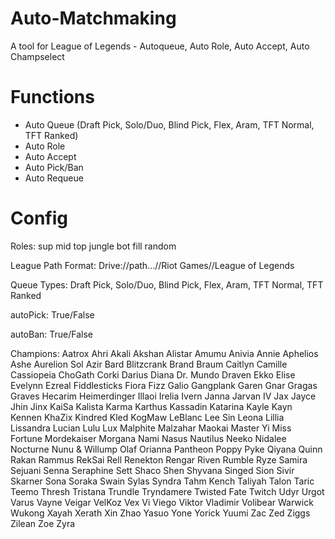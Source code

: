 # Auto-Matchmaking
A tool for League of Legends - Autoqueue, Auto Role, Auto Accept, Auto Champselect

# Functions
- Auto Queue (Draft Pick, Solo/Duo, Blind Pick, Flex, Aram, TFT Normal, TFT Ranked)
- Auto Role
- Auto Accept
- Auto Pick/Ban
- Auto Requeue

# Config
Roles:
sup
mid
top
jungle
bot
fill
random

League Path Format:
Drive://path...//Riot Games//League of Legends

Queue Types:
Draft Pick,
Solo/Duo,
Blind Pick,
Flex,
Aram,
TFT Normal,
TFT Ranked

autoPick:
True/False

autoBan:
True/False

Champions:
Aatrox
Ahri
Akali
Akshan
Alistar
Amumu
Anivia
Annie
Aphelios
Ashe
Aurelion Sol
Azir
Bard
Blitzcrank
Brand
Braum
Caitlyn
Camille
Cassiopeia
ChoGath
Corki
Darius
Diana
Dr. Mundo
Draven
Ekko
Elise
Evelynn
Ezreal
Fiddlesticks
Fiora
Fizz
Galio
Gangplank
Garen
Gnar
Gragas
Graves
Hecarim
Heimerdinger
Illaoi
Irelia
Ivern
Janna
Jarvan IV
Jax
Jayce
Jhin
Jinx
KaiSa
Kalista
Karma
Karthus
Kassadin
Katarina
Kayle
Kayn
Kennen
KhaZix
Kindred
Kled
KogMaw
LeBlanc
Lee Sin
Leona
Lillia
Lissandra
Lucian
Lulu
Lux
Malphite
Malzahar
Maokai
Master Yi
Miss Fortune
Mordekaiser
Morgana
Nami
Nasus
Nautilus
Neeko
Nidalee
Nocturne
Nunu & Willump
Olaf
Orianna
Pantheon
Poppy
Pyke
Qiyana
Quinn
Rakan
Rammus
RekSai
Rell
Renekton
Rengar
Riven
Rumble
Ryze
Samira
Sejuani
Senna
Seraphine
Sett
Shaco
Shen
Shyvana
Singed
Sion
Sivir
Skarner
Sona
Soraka
Swain
Sylas
Syndra
Tahm Kench
Taliyah
Talon
Taric
Teemo
Thresh
Tristana
Trundle
Tryndamere
Twisted Fate
Twitch
Udyr
Urgot
Varus
Vayne
Veigar
VelKoz
Vex
Vi
Viego
Viktor
Vladimir
Volibear
Warwick
Wukong
Xayah
Xerath
Xin Zhao
Yasuo
Yone
Yorick
Yuumi
Zac
Zed
Ziggs
Zilean
Zoe
Zyra
